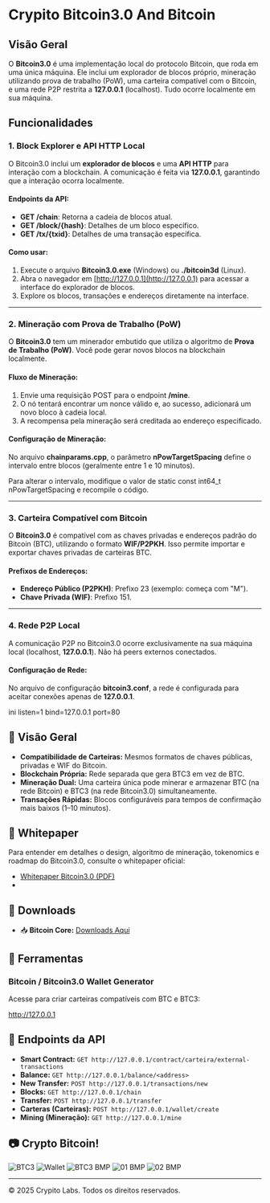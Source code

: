 # Crypito Bitcoin3.0 And Bitcoin

## Visão Geral

O **Bitcoin3.0** é uma implementação local do protocolo Bitcoin, que roda em uma única máquina. Ele inclui um explorador de blocos próprio, mineração utilizando prova de trabalho (PoW), uma carteira compatível com o Bitcoin, e uma rede P2P restrita a **127.0.0.1** (localhost). Tudo ocorre localmente em sua máquina.

## Funcionalidades

### 1. Block Explorer e API HTTP Local

O Bitcoin3.0 inclui um **explorador de blocos** e uma **API HTTP** para interação com a blockchain. A comunicação é feita via **127.0.0.1**, garantindo que a interação ocorra localmente. 

#### Endpoints da API:
- **GET /chain**: Retorna a cadeia de blocos atual.
- **GET /block/{hash}**: Detalhes de um bloco específico.
- **GET /tx/{txid}**: Detalhes de uma transação específica.

#### Como usar:
1. Execute o arquivo **Bitcoin3.0.exe** (Windows) ou **./bitcoin3d** (Linux).
2. Abra o navegador em [http://127.0.0.1](http://127.0.0.1) para acessar a interface do explorador de blocos.
3. Explore os blocos, transações e endereços diretamente na interface.

---

### 2. Mineração com Prova de Trabalho (PoW)

O **Bitcoin3.0** tem um minerador embutido que utiliza o algoritmo de **Prova de Trabalho (PoW)**. Você pode gerar novos blocos na blockchain localmente.

#### Fluxo de Mineração:
1. Envie uma requisição POST para o endpoint **/mine**.
2. O nó tentará encontrar um nonce válido e, ao sucesso, adicionará um novo bloco à cadeia local.
3. A recompensa pela mineração será creditada ao endereço especificado.

#### Configuração de Mineração:
No arquivo **chainparams.cpp**, o parâmetro **nPowTargetSpacing** define o intervalo entre blocos (geralmente entre 1 e 10 minutos).

Para alterar o intervalo, modifique o valor de static const int64_t nPowTargetSpacing e recompile o código.

---

### 3. Carteira Compatível com Bitcoin

O **Bitcoin3.0** é compatível com as chaves privadas e endereços padrão do Bitcoin (BTC), utilizando o formato **WIF/P2PKH**. Isso permite importar e exportar chaves privadas de carteiras BTC.

#### Prefixos de Endereços:
- **Endereço Público (P2PKH)**: Prefixo 23 (exemplo: começa com "M").
- **Chave Privada (WIF)**: Prefixo 151.

---

### 4. Rede P2P Local

A comunicação P2P no Bitcoin3.0 ocorre exclusivamente na sua máquina local (localhost, **127.0.0.1**). Não há peers externos conectados.

#### Configuração de Rede:
No arquivo de configuração **bitcoin3.conf**, a rede é configurada para aceitar conexões apenas de **127.0.0.1**.

ini
listen=1
bind=127.0.0.1
port=80

## 🚀 Visão Geral
- **Compatibilidade de Carteiras:** Mesmos formatos de chaves públicas, privadas e WIF do Bitcoin.
- **Blockchain Própria:** Rede separada que gera BTC3 em vez de BTC.
- **Mineração Dual:** Uma carteira única pode minerar e armazenar BTC (na rede Bitcoin) e BTC3 (na rede Bitcoin3.0) simultaneamente.
- **Transações Rápidas:** Blocos configuráveis para tempos de confirmação mais baixos (1–10 minutos).

## 📄 Whitepaper
Para entender em detalhes o design, algoritmo de mineração, tokenomics e roadmap do Bitcoin3.0, consulte o whitepaper oficial:

* [Whitepaper Bitcoin3.0 (PDF)](https://github.com/Bitcoin3554/Bitcoin3.0/blob/main/Bitcoin3.0_Whitepaper.pdf)
* 
## 🧱 Downloads
- 📥 **Bitcoin Core:** [Downloads Aqui](https://github.com/Bitcoin3554/Bitcoin3.0/releases/tag/v3.0.0)

## 🔧 Ferramentas
### Bitcoin / Bitcoin3.0 Wallet Generator
Acesse para criar carteiras compatíveis com BTC e BTC3:

http://127.0.0.1
## 🔗 Endpoints da API
- **Smart Contract:** `GET http://127.0.0.1/contract/carteira/external-transactions`
- **Balance:** `GET http://127.0.0.1/balance/<address>`
- **New Transfer:** `POST http://127.0.0.1/transactions/new`
- **Blocks:** `GET http://127.0.0.1/chain`
- **Transfer:** `POST http://127.0.0.1/transfer`
- **Carteras (Carteiras):** `POST http://127.0.0.1/wallet/create`
- **Mining (Mineração):** `GET http://127.0.0.1/mine`

## 📷 Crypto Bitcoin!
![BTC3](https://github.com/Pipo-Pay/crypito/raw/main/Pipo-(pay).jpg)
![Wallet](https://github.com/Pipo-Pay/crypito/blob/main/Wallet.jpg)
![BTC3 BMP](https://github.com/Pipo-Pay/crypito/raw/main/pipo.bmp)
![01 BMP](https://github.com/Pipo-Pay/crypito/raw/main/01.bmp)
![02 BMP](https://github.com/Pipo-Pay/crypito/raw/main/02.bmp)

---

© 2025 Crypito Labs. Todos os direitos reservados.
